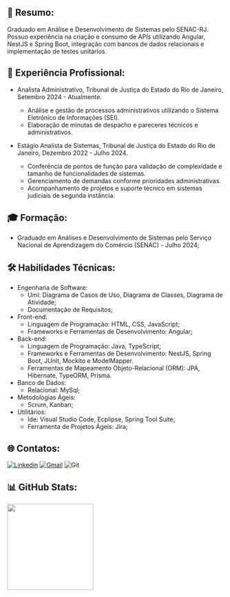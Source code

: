 ## 📰 Resumo:

Graduado em Análise e Desenvolvimento de Sistemas pelo SENAC-RJ. Possuo experiência na criação e consumo de APIs utilizando Angular, NestJS e Spring Boot, integração com bancos de dados relacionais e implementação de testes unitários.

## 💼 Experiência Profissional:

- Analista Administrativo, Tribunal de Justiça do Estado do Rio de Janeiro, Setembro 2024 - Atualmente.
    - Análise e gestão de processos administrativos utilizando o Sistema Eletrônico de Informações (SEI).
    - Elaboração de minutas de despacho e pareceres técnicos e administrativos.

-  Estágio Analista de Sistemas, Tribunal de Justiça do Estado do Rio de Janeiro, Dezembro 2022 - Julho 2024.
    - Conferência de pontos de função para validação de complexidade e tamanho de funcionalidades de sistemas.
    - Gerenciamento de demandas conforme prioridades administrativas.
    - Acompanhamento de projetos e suporte técnico em sistemas judiciais de segunda instância.

## 🎓 Formação:

- Graduado em Análises e Desenvolvimento de Sistemas pelo Serviço Nacional de Aprendizagem do Comércio (SENAC) - Julho 2024;

## 🛠 Habilidades Técnicas:

- Engenharia de Software:
    - Uml: Diagrama de Casos de Uso, Diagrama de Classes, Diagrama de Atividade;
    - Documentação de Requisitos;
- Front-end:
    - Linguagem de Programação: HTML, CSS, JavaScript;
    - Frameworks e Ferramentas de Desenvolvimento: Angular;
- Back-end:
    - Linguagem de Programação: Java, TypeScript;
    - Frameworks e Ferramentas de Desenvolvimento: NestJS, Spring Boot, JUnit, Mockito e ModelMapper.
    - Ferramentas de Mapeamento Objeto-Relacional (ORM): JPA, Hibernate, TypeORM, Prisma.
- Banco de Dados:
    - Relacional: MySql;
- Metodologias Ágeis:
    - Scrum, Kanban;
- Utilitários:
    - Ide: Visual Studio Code, Ecplipse, Spring Tool Suite;
    - Ferramenta de Projetos Ágeis: Jira;

##  🌐 Contatos:

[![Linkedin](https://img.shields.io/badge/LinkedIn-0077B5?style=for-the-badge&logo=linkedin&logoColor=white)](https://linkedin.com/in/victorfonsecabarboza)
[![Gmail](https://img.shields.io/badge/Gmail-D14836?style=for-the-badge&logo=gmail&logoColor=white&link=mailto:victorfonsecabarboza@gmail.com)](mailto:victorfonsecabarboza@gmail.com)
![Git](https://img.shields.io/badge/Git-E34F26?style=for-the-badge&logo=git&logoColor=white)


##  📊 GitHub Stats:

<a href="https://github.com/victorfonsecabarboza">
  <img height="200rem" src="https://github-readme-stats.vercel.app/api?username=victorfonsecabarboza&theme=dark"/>
</a>
